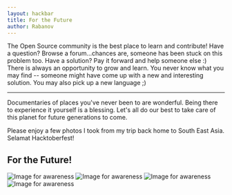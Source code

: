 ```yaml
---
layout: hackbar
title: For the Future
author: Rabanov
---
```


The Open Source community is the best place to learn and contribute! Have a question? Browse a forum...chances are, someone has been stuck on this problem too. Have a solution? Pay it forward and help someone else :) There is always an opportunity to grow and learn. You never know what you may find -- someone might have come up with a new and interesting solution. You may also pick up a new language ;) 

---

Documentaries of places you've never been to are wonderful. Being there to experience it yourself is a blessing. Let's all do our best to take care of this planet for future generations to come.

Please enjoy a few photos I took from my trip back home to South East Asia. Selamat Hacktoberfest!

## For the Future!

![Image for awareness]({{site.baseurl}}/assets/images/Rabanov.jpg)
![Image for awareness]({{site.baseurl}}/assets/images/Rabanov2.jpg)
![Image for awareness]({{site.baseurl}}/assets/images/Rabanov3.jpg)
![Image for awareness]({{site.baseurl}}/assets/images/Rabanov4.jpg)
